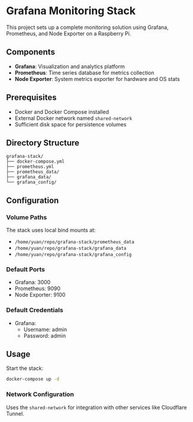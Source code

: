 # Grafana Monitoring Stack

This project sets up a complete monitoring solution using Grafana, Prometheus, and Node Exporter on a Raspberry Pi.

## Components

- **Grafana**: Visualization and analytics platform
- **Prometheus**: Time series database for metrics collection
- **Node Exporter**: System metrics exporter for hardware and OS stats

## Prerequisites

- Docker and Docker Compose installed
- External Docker network named `shared-network`
- Sufficient disk space for persistence volumes

## Directory Structure
```
grafana-stack/
├── docker-compose.yml
├── prometheus.yml
├── prometheus_data/
├── grafana_data/
└── grafana_config/
```

## Configuration

### Volume Paths
The stack uses local bind mounts at:
- `/home/yuan/repo/grafana-stack/prometheus_data`
- `/home/yuan/repo/grafana-stack/grafana_data`
- `/home/yuan/repo/grafana-stack/grafana_config`

### Default Ports
- Grafana: 3000
- Prometheus: 9090
- Node Exporter: 9100

### Default Credentials
- Grafana:
  - Username: admin
  - Password: admin

## Usage

Start the stack:
```bash
docker-compose up -d
```

### Network Configuration
Uses the `shared-network` for integration with other services like Cloudflare Tunnel.
